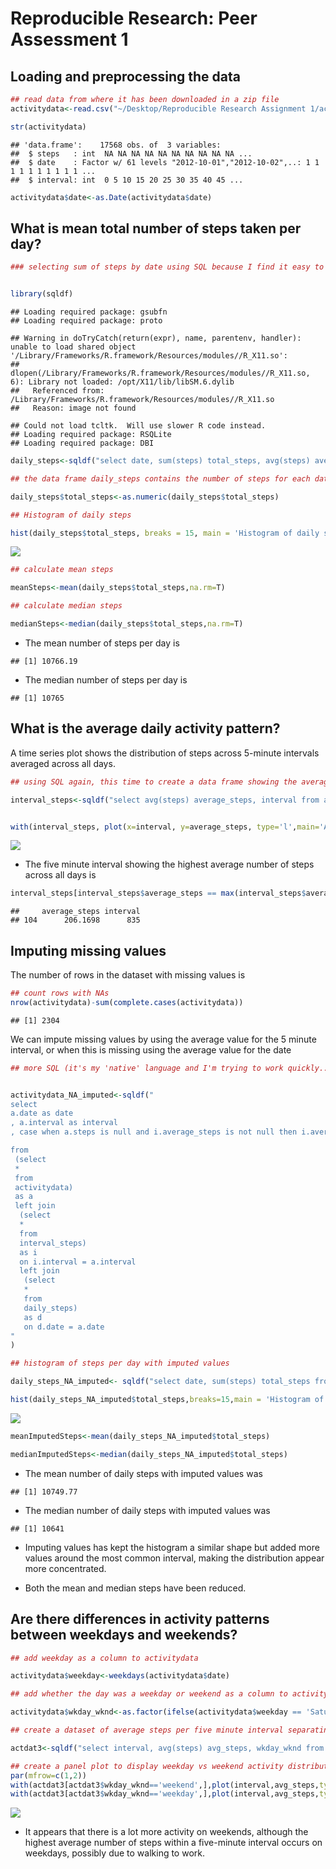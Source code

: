 # Reproducible Research: Peer Assessment 1


## Loading and preprocessing the data


```r
## read data from where it has been downloaded in a zip file
activitydata<-read.csv("~/Desktop/Reproducible Research Assignment 1/activity.csv")

str(activitydata)
```

```
## 'data.frame':	17568 obs. of  3 variables:
##  $ steps   : int  NA NA NA NA NA NA NA NA NA NA ...
##  $ date    : Factor w/ 61 levels "2012-10-01","2012-10-02",..: 1 1 1 1 1 1 1 1 1 1 ...
##  $ interval: int  0 5 10 15 20 25 30 35 40 45 ...
```

```r
activitydata$date<-as.Date(activitydata$date)
```

## What is mean total number of steps taken per day?


```r
### selecting sum of steps by date using SQL because I find it easy to manipulat data this weay.


library(sqldf)
```

```
## Loading required package: gsubfn
## Loading required package: proto
```

```
## Warning in doTryCatch(return(expr), name, parentenv, handler): unable to load shared object '/Library/Frameworks/R.framework/Resources/modules//R_X11.so':
##   dlopen(/Library/Frameworks/R.framework/Resources/modules//R_X11.so, 6): Library not loaded: /opt/X11/lib/libSM.6.dylib
##   Referenced from: /Library/Frameworks/R.framework/Resources/modules//R_X11.so
##   Reason: image not found
```

```
## Could not load tcltk.  Will use slower R code instead.
## Loading required package: RSQLite
## Loading required package: DBI
```

```r
daily_steps<-sqldf("select date, sum(steps) total_steps, avg(steps) average_steps from activitydata group by date")

## the data frame daily_steps contains the number of steps for each date. These need transforming to numeric as sqldf has not understood the NAs in the dataset

daily_steps$total_steps<-as.numeric(daily_steps$total_steps)

## Histogram of daily steps

hist(daily_steps$total_steps, breaks = 15, main = 'Histogram of daily steps')
```

![](PA1_template_files/figure-html/unnamed-chunk-2-1.png) 

```r
## calculate mean steps

meanSteps<-mean(daily_steps$total_steps,na.rm=T)

## calculate median steps

medianSteps<-median(daily_steps$total_steps,na.rm=T)
```

* The mean number of steps per day is 


```
## [1] 10766.19
```
* The median number of steps per day is 


```
## [1] 10765
```




## What is the average daily activity pattern?

A time series plot shows the distribution of steps across 5-minute intervals averaged across all days.


```r
## using SQL again, this time to create a data frame showing the average number of steps per 5 minute interval, ignoring date

interval_steps<-sqldf("select avg(steps) average_steps, interval from activitydata  group by interval")


with(interval_steps, plot(x=interval, y=average_steps, type='l',main='Average Steps Taken per \nFive-Minute Interval'))
```

![](PA1_template_files/figure-html/unnamed-chunk-5-1.png) 

* The five minute interval showing the highest average number of steps across all days is 


```r
interval_steps[interval_steps$average_steps == max(interval_steps$average_steps),]
```

```
##     average_steps interval
## 104      206.1698      835
```


## Imputing missing values

The number of rows in the dataset with missing values is


```r
## count rows with NAs
nrow(activitydata)-sum(complete.cases(activitydata))
```

```
## [1] 2304
```

We can impute missing values by using the average value for the 5 minute interval, or when this is missing using the average value for the date


```r
## more SQL (it's my 'native' language and I'm trying to work quickly...) to create a dataset where missing values for steps are imputed as outlined above


activitydata_NA_imputed<-sqldf("
select 
a.date as date
, a.interval as interval
, case when a.steps is null and i.average_steps is not null then i.average_steps when a.steps is null and i.average_steps is null then d.average_steps else a.steps end as steps

from 
 (select 
 * 
 from 
 activitydata) 
 as a 
 left join
  (select 
  *
  from
  interval_steps)
  as i
  on i.interval = a.interval
  left join
   (select
   *
   from
   daily_steps)
   as d
   on d.date = a.date
"
)

## histogram of steps per day with imputed values

daily_steps_NA_imputed<- sqldf("select date, sum(steps) total_steps from activitydata_NA_imputed group by date")

hist(daily_steps_NA_imputed$total_steps,breaks=15,main = 'Histogram of daily steps with imputed values')
```

![](PA1_template_files/figure-html/unnamed-chunk-8-1.png) 

```r
meanImputedSteps<-mean(daily_steps_NA_imputed$total_steps)

medianImputedSteps<-median(daily_steps_NA_imputed$total_steps)
```

* The mean number of daily steps with imputed values was


```
## [1] 10749.77
```

* The median number of daily steps with imputed values was


```
## [1] 10641
```


* Imputing values has kept the histogram a similar shape but added more values around the most common interval, making the distribution appear more concentrated.

* Both the mean and median steps have been reduced.


## Are there differences in activity patterns between weekdays and weekends?


```r
## add weekday as a column to activitydata

activitydata$weekday<-weekdays(activitydata$date)

## add whether the day was a weekday or weekend as a column to activitydata

activitydata$wkday_wknd<-as.factor(ifelse(activitydata$weekday == 'Saturday' | activitydata$weekday ==  'Sunday','weekend','weekday'))

## create a dataset of average steps per five minute interval separating weekdays and weekends

actdat3<-sqldf("select interval, avg(steps) avg_steps, wkday_wknd from activitydata group by wkday_wknd, interval")

## create a panel plot to display weekday vs weekend activity distributions
par(mfrow=c(1,2))
with(actdat3[actdat3$wkday_wknd=='weekend',],plot(interval,avg_steps,type='l', main = "Average Steps Taken \nper Interval (weekends)" ))
with(actdat3[actdat3$wkday_wknd=='weekday',],plot(interval,avg_steps,type='l',main= "Average Steps Taken \nper Interval (weekdays)"))
```

![](PA1_template_files/figure-html/unnamed-chunk-11-1.png) 

* It appears that there is a lot more activity on weekends, although the highest average number of steps within a five-minute interval occurs on weekdays, possibly due to walking to work.

